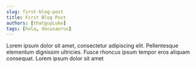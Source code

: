 ```yaml
---
slug: first-blog-post
title: First Blog Post
authors: [thatguyLuke] 
tags: [hola, docusaurus]
---
```


Lorem ipsum dolor sit amet, consectetur adipiscing elit. Pellentesque elementum dignissim ultricies. Fusce rhoncus ipsum tempor eros aliquam consequat. Lorem ipsum dolor sit amet

<!-- truncate -->